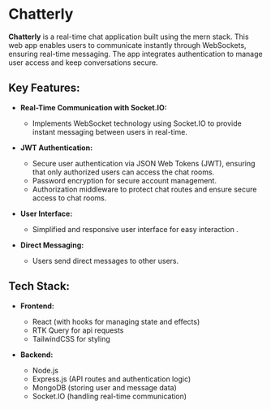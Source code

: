 # Chatterly

**Chatterly** is a real-time chat application built using the mern stack. This web app enables users to communicate instantly through WebSockets, ensuring real-time messaging. The app integrates authentication to manage user access and keep conversations secure.

## Key Features:

- **Real-Time Communication with Socket.IO:**
  - Implements WebSocket technology using Socket.IO to provide instant messaging between users in real-time.

- **JWT Authentication:**
  - Secure user authentication via JSON Web Tokens (JWT), ensuring that only authorized users can access the chat rooms.
  - Password encryption for secure account management.
  - Authorization middleware to protect chat routes and ensure secure access to chat rooms.

- **User Interface:**
  - Simplified and responsive user interface for easy interaction .

- **Direct Messaging:**
  - Users  send direct messages to other users.

## Tech Stack:

- **Frontend:**
  - React (with hooks for managing state and effects)
  - RTK Query for api requests
  - TailwindCSS for styling
  
- **Backend:**
  - Node.js
  - Express.js (API routes and authentication logic)
  - MongoDB (storing user and message data)
  - Socket.IO (handling real-time communication)



